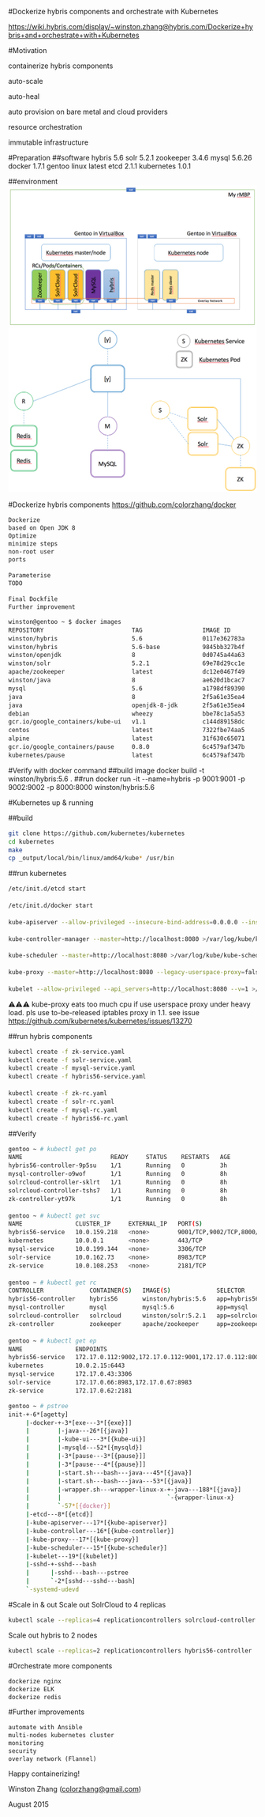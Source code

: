 #Dockerize hybris components and orchestrate with Kubernetes

https://wiki.hybris.com/display/~winston.zhang@hybris.com/Dockerize+hybris+and+orchestrate+with+Kubernetes

#Motivation

containerize hybris components

auto-scale

auto-heal

auto provision on bare metal and cloud providers

resource orchestration

immutable infrastructure


#Preparation
##software
    hybris 5.6
    solr 5.2.1
    zookeeper 3.4.6
    mysql 5.6.26
    docker 1.7.1
    gentoo linux latest
    etcd 2.1.1
    kubernetes 1.0.1

##environment
![deployment](images/deployment.png)
![architecture overview](images/architecture.png)

#Dockerize hybris components
https://github.com/colorzhang/docker

    Dockerize
    based on Open JDK 8
    Optimize
    minimize steps
    non-root user
    ports

    Parameterise
    TODO

    Final Dockfile
    Further improvement

```bash
winston@gentoo ~ $ docker images
REPOSITORY                         TAG                 IMAGE ID            CREATED             VIRTUAL SIZE
winston/hybris                     5.6                 0117e362783a        3 hours ago         5.469 GB
winston/hybris                     5.6-base            9845bb327b4f        3 hours ago         5.001 GB
winston/openjdk                    8                   0d0745a44a63        3 hours ago         186.9 MB
winston/solr                       5.2.1               69e78d29cc1e        8 hours ago         734.5 MB
apache/zookeeper                   latest              dc12e0467f49        8 hours ago         238.7 MB
winston/java                       8                   ae620d1bcac7        11 hours ago        180.5 MB
mysql                              5.6                 a1798df89390        44 hours ago        283.8 MB
java                               8                   2f5a61e35ea4        9 days ago          817.5 MB
java                               openjdk-8-jdk       2f5a61e35ea4        9 days ago          817.5 MB
debian                             wheezy              bbe78c1a5a53        9 days ago          84.95 MB
gcr.io/google_containers/kube-ui   v1.1                c144d89158dc        7 weeks ago         5.83 MB
centos                             latest              7322fbe74aa5        10 weeks ago        172.2 MB
alpine                             latest              31f630c65071        11 weeks ago        5.25 MB
gcr.io/google_containers/pause     0.8.0               6c4579af347b        13 months ago       239.8 kB
kubernetes/pause                   latest              6c4579af347b        13 months ago       239.8 kB
```

#Verify with docker command
##build image
    docker build -t winston/hybris:5.6 .
##run
    docker run -it --name=hybris -p 9001:9001 -p 9002:9002 -p 8000:8000 winston/hybris:5.6
    
#Kubernetes up & running

##build
```bash
git clone https://github.com/kubernetes/kubernetes
cd kubernetes
make
cp _output/local/bin/linux/amd64/kube* /usr/bin
```

##run kubernetes
```bash
/etc/init.d/etcd start

/etc/init.d/docker start

kube-apiserver --allow-privileged --insecure-bind-address=0.0.0.0 --insecure-port=8080 --service-cluster-ip-range=10.0.0.0/16 --etcd_servers=http://localhost:4001 --admission_control=NamespaceLifecycle,LimitRanger,ResourceQuota >/var/log/kube/kube-apiserver.log 2>&1 &

kube-controller-manager --master=http://localhost:8080 >/var/log/kube/kube-controller-manager.log 2>&1 &

kube-scheduler --master=http://localhost:8080 >/var/log/kube/kube-scheduler.log 2>&1 &

kube-proxy --master=http://localhost:8080 --legacy-userspace-proxy=false --v=1 >/var/log/kube/kube-proxy.log 2>&1 &

kubelet --allow-privileged --api_servers=http://localhost:8080 --v=1 >/var/log/kube/kubelet.log 2>&1 &
```
:warning::warning::warning: kube-proxy eats too much cpu if use userspace proxy under heavy load. pls use to-be-released iptables proxy in 1.1. see issue https://github.com/kubernetes/kubernetes/issues/13270 

##run hybris components
```bash
kubectl create -f zk-service.yaml
kubectl create -f solr-service.yaml
kubectl create -f mysql-service.yaml
kubectl create -f hybris56-service.yaml

kubectl create -f zk-rc.yaml
kubectl create -f solr-rc.yaml
kubectl create -f mysql-rc.yaml
kubectl create -f hybris56-rc.yaml
```

##Verify
```bash
gentoo ~ # kubectl get po
NAME                         READY     STATUS    RESTARTS   AGE
hybris56-controller-9p5su    1/1       Running   0          3h
mysql-controller-o9wof       1/1       Running   0          8h
solrcloud-controller-sklrt   1/1       Running   0          8h
solrcloud-controller-tshs7   1/1       Running   0          8h
zk-controller-yt97k          1/1       Running   0          8h

gentoo ~ # kubectl get svc
NAME               CLUSTER_IP     EXTERNAL_IP   PORT(S)                      SELECTOR        AGE
hybris56-service   10.0.159.218   <none>        9001/TCP,9002/TCP,8000/TCP   app=hybris56    23d
kubernetes         10.0.0.1       <none>        443/TCP                      <none>          29d
mysql-service      10.0.199.144   <none>        3306/TCP                     app=mysql       2d
solr-service       10.0.162.73    <none>        8983/TCP                     app=solrcloud   2d
zk-service         10.0.108.253   <none>        2181/TCP                     app=zookeeper   20d

gentoo ~ # kubectl get rc
CONTROLLER             CONTAINER(S)   IMAGE(S)             SELECTOR        REPLICAS   AGE
hybris56-controller    hybris56       winston/hybris:5.6   app=hybris56    1          3h
mysql-controller       mysql          mysql:5.6            app=mysql       1          8h
solrcloud-controller   solrcloud      winston/solr:5.2.1   app=solrcloud   2          8h
zk-controller          zookeeper      apache/zookeeper     app=zookeeper   1          8h

gentoo ~ # kubectl get ep
NAME               ENDPOINTS                                               AGE
hybris56-service   172.17.0.112:9002,172.17.0.112:9001,172.17.0.112:8000   23d
kubernetes         10.0.2.15:6443                                          29d
mysql-service      172.17.0.43:3306                                        2d
solr-service       172.17.0.66:8983,172.17.0.67:8983                       2d
zk-service         172.17.0.62:2181                                        20d
```

```bash
gentoo ~ # pstree 
init-+-6*[agetty]
     |-docker-+-3*[exe---3*[{exe}]]
     |        |-java---26*[{java}]
     |        |-kube-ui---3*[{kube-ui}]
     |        |-mysqld---52*[{mysqld}]
     |        |-3*[pause---3*[{pause}]]
     |        |-3*[pause---4*[{pause}]]
     |        |-start.sh---bash---java---45*[{java}]
     |        |-start.sh---bash---java---53*[{java}]
     |        |-wrapper.sh---wrapper-linux-x-+-java---188*[{java}]
     |        |                              `-{wrapper-linux-x}
     |        `-57*[{docker}]
     |-etcd---8*[{etcd}]
     |-kube-apiserver---17*[{kube-apiserver}]
     |-kube-controller---16*[{kube-controller}]
     |-kube-proxy---17*[{kube-proxy}]
     |-kube-scheduler---15*[{kube-scheduler}]
     |-kubelet---19*[{kubelet}]
     |-sshd-+-sshd---bash
     |      |-sshd---bash---pstree
     |      `-2*[sshd---sshd---bash]
     `-systemd-udevd
```

#Scale in & out
Scale out SolrCloud to 4 replicas
```bash
kubectl scale --replicas=4 replicationcontrollers solrcloud-controller
```

Scale out hybris to 2 nodes
```bash
kubectl scale --replicas=2 replicationcontrollers hybris56-controller
```

#Orchestrate more components

    dockerize nginx
    dockerize ELK
    dockerize redis

#Further improvements

    automate with Ansible
    multi-nodes kubernetes cluster
    monitoring
    security
    overlay network (Flannel)

Happy containerizing!

Winston Zhang (colorzhang@gmail.com)

August 2015
